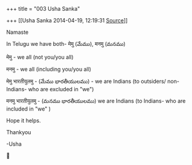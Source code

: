 +++
title = "003 Usha Sanka"

+++
[[Usha Sanka	2014-04-19, 12:19:31 [Source](https://groups.google.com/g/samskrita/c/LFDTCJWKDjw)]]



Namaste

In Telugu we have both- मेमु (మేము), मनमु (మనము)

मेमु - we all (not you/you all)

मनमु - we all (including you/you all)

  

मेमु भारतीयुलमु - (మేము భారతీయులము) - we are Indians (to outsiders/ non-Indians- who are excluded in "we")

मनमु भारतीयुलमु - (మనము భారతీయులము) we are Indians (to Indians- who are included in "we" )

Hope it helps.

Thankyou

-Usha



